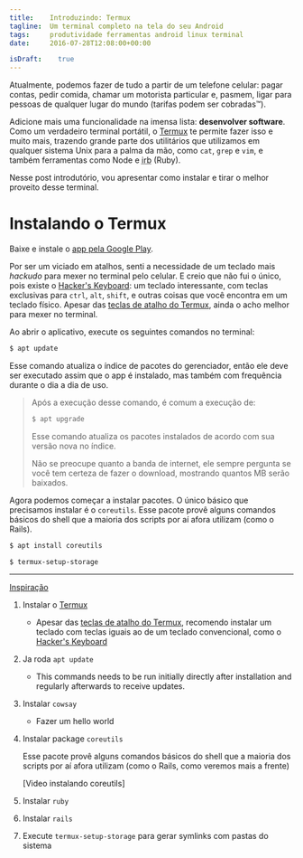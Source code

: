 ```yaml
---
title:    Introduzindo: Termux
tagline:  Um terminal completo na tela do seu Android
tags:     produtividade ferramentas android linux terminal
date:     2016-07-28T12:08:00+00:00

isDraft:    true
---
```


<style>
  .asciicast {
    text-align: center;
  }

  .asciicast iframe {
    max-width: 100%;
  }
</style>

<script type="text/javascript" src="https://asciinema.org/a/5y8vieg02u61epwjsi6gckevu.js" async
        id="asciicast-5y8vieg02u61epwjsi6gckevu"
        data-autoplay="1"
        data-loop="1"
        data-speed="4"></script>

Atualmente, podemos fazer de tudo a partir de um telefone celular: pagar contas, pedir comida,
chamar um motorista particular e, pasmem, ligar para pessoas de qualquer lugar do mundo
(tarifas podem ser cobradas™).

Adicione mais uma funcionalidade na imensa lista: **desenvolver software**.
Como um verdadeiro terminal portátil, o [Termux](https://termux.com/) te permite fazer isso e muito mais,
trazendo grande parte dos utilitários que utilizamos em qualquer sistema Unix para a palma da mão,
como `cat`, `grep` e `vim`, e também ferramentas como Node e <abbr title="Interactive Ruby">irb</abbr> (Ruby).

Nesse post introdutório, vou apresentar como instalar e tirar o melhor proveito desse terminal.

# Instalando o Termux
Baixe e instale o [app pela Google Play](https://play.google.com/store/apps/details?id=com.termux).

Por ser um viciado em atalhos, senti a necessidade de um teclado mais *hackudo* para mexer no terminal pelo celular.
E creio que não fui o único, pois existe o [Hacker's Keyboard](https://play.google.com/store/apps/details?id=org.pocketworkstation.pckeyboard): um teclado interessante, com teclas exclusivas para `ctrl`, `alt`, `shift`, e outras coisas que você encontra
em um teclado físico.
Apesar das [teclas de atalho do Termux](https://termux.com/touch-keyboard.html),
ainda o acho melhor para mexer no terminal.

Ao abrir o aplicativo, execute os seguintes comandos no terminal:
``` bash
$ apt update
```
Esse comando atualiza o índice de pacotes do gerenciador, então ele deve ser executado assim que
o app é instalado, mas também com frequência durante o dia a dia de uso.

> Após a execução desse comando, é comum a execução de:
> ``` bash
> $ apt upgrade
> ```
> Esse comando atualiza os pacotes instalados de acordo com sua versão nova no índice.
>
> Não se preocupe quanto a banda de internet, ele sempre pergunta se você tem certeza de fazer
> o download, mostrando quantos MB serão baixados.

Agora podemos começar a instalar pacotes.
O único básico que precisamos instalar é o `coreutils`.
Esse pacote provê alguns comandos básicos do shell que a maioria dos scripts por aí afora utilizam
(como o Rails).
``` bash
$ apt install coreutils
```
<script type="text/javascript" src="https://asciinema.org/a/910jufnkdx9al67jqndwsis2a.js" async
        id="asciicast-910jufnkdx9al67jqndwsis2a"
        data-autoplay="0"
        data-loop="0"
        data-speed="3"></script>






```
$ termux-setup-storage
```




-----

[Inspiração](https://medium.freecodecamp.com/building-a-node-js-application-on-android-part-1-termux-vim-and-node-js-dfa90c28958f#.4y05h2orc)

1. Instalar o [Termux](https://play.google.com/store/apps/details?id=com.termux)
    - Apesar das [teclas de atalho do Termux](https://termux.com/touch-keyboard.html), recomendo instalar um teclado com teclas iguais ao de um teclado convencional, como o [Hacker's Keyboard](https://play.google.com/store/apps/details?id=org.pocketworkstation.pckeyboard)
1. Ja roda `apt update`
    - This commands needs to be run initially directly after installation and regularly afterwards to receive updates.
1. Instalar `cowsay`
    - Fazer um hello world
1. Instalar package `coreutils`

    Esse pacote provê alguns comandos básicos do shell que a maioria dos scripts por aí afora utilizam (como o Rails, como veremos mais a frente)

    [Video instalando coreutils]
1. Instalar `ruby`
1. Instalar `rails`
1. Execute `termux-setup-storage` para gerar symlinks com pastas do sistema


<script type="text/javascript" src="https://asciinema.org/a/bsdiuvltg2wt4voqqe6m5aeyl.js" async
        id="asciicast-bsdiuvltg2wt4voqqe6m5aeyl"
        data-preload="1"
        data-speed="6"></script>